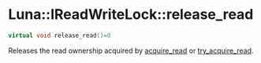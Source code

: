 # Luna::IReadWriteLock::release_read

```c++
virtual void release_read()=0
```

Releases the read ownership acquired by [acquire_read](struct_luna_1_1_i_read_write_lock_1a4c422b9f02a7acdbc1b18668d0d4fa9f.md) or [try_acquire_read](struct_luna_1_1_i_read_write_lock_1affc9612ed2c089bba5dadf527a42acb8.md). 

